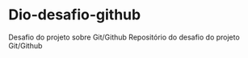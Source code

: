 # Dio-desafio-github
Desafio do projeto sobre Git/Github
Repositório do desafio do projeto Git/Github

